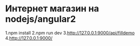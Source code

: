 # Интернет магазин на nodejs/angular2 #
1.npm install
2.npm run dev
3.http://127.0.0.1:9000/api/filldemo
4.http://127.0.0.1:9000/

